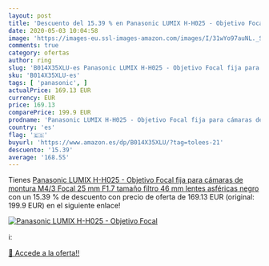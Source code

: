 ```yaml
---
layout: post
title: 'Descuento del 15.39 % en Panasonic LUMIX H-H025 - Objetivo Focal '
date: 2020-05-03 10:04:58
image: 'https://images-eu.ssl-images-amazon.com/images/I/31wYo97auNL._SL200_.jpg'
comments: true
category: ofertas
author: ring
slug: 'B014X35XLU-es Panasonic LUMIX H-H025 - Objetivo Focal fija para cámaras...'
sku: 'B014X35XLU-es'
tags: [ 'panasonic', ]
actualPrice: 169.13 EUR
currency: EUR
price: 169.13
comparePrice: 199.9 EUR
prodname: 'Panasonic LUMIX H-H025 - Objetivo Focal fija para cámaras de montura M4/3  Focal 25 mm  F1.7  tamaño filtro 46 mm  lentes asféricas   negro'
country: 'es'
flag: '🇪🇸'
buyurl: 'https://www.amazon.es/dp/B014X35XLU/?tag=tolees-21'
descuento: '15.39'
average: '168.55'
---
```


Tienes [Panasonic LUMIX H-H025 - Objetivo Focal fija para cámaras de montura M4/3  Focal 25 mm  F1.7  tamaño filtro 46 mm  lentes asféricas   negro](https://www.amazon.es/dp/B014X35XLU/?tag=tolees-21) con un 15.39 % de descuento con precio de oferta de 169.13 EUR (original: 199.9 EUR) en el siguiente enlace!

[![Panasonic LUMIX H-H025 - Objetivo Focal ](https://images-eu.ssl-images-amazon.com/images/I/31wYo97auNL._SL200_.jpg)](https://www.amazon.es/dp/B014X35XLU/?tag=tolees-21)

ℹ️:


[🛒 Accede a la oferta!!](https://www.amazon.es/dp/B014X35XLU/?tag=tolees-21)
